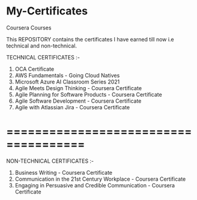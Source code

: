 # My-Certificates
Coursera Courses

This REPOSITORY contains the certificates I have earned till now i.e technical and non-technical.

TECHNICAL CERTIFICATES :-

  1. OCA Certificate
  2. AWS Fundamentals - Going Cloud Natives
  3. Microsoft Azure AI Classroom Series 2021
  4. Agile Meets Design Thinking - Coursera Certificate
  5. Agile Planning for Software Products - Coursera Certificate
  6. Agile Software Development - Coursera Certificate
  7. Agile with Atlassian Jira - Coursera Certificate

=====================================
=====================================


NON-TECHNICAL CERTIFICATES :-

  1. Business Writing - Coursera Certificate
  2. Communication in the 21st Century Workplace - Coursera Certificate
  3. Engaging in Persuasive and Credible Communication - Coursera Certificate
